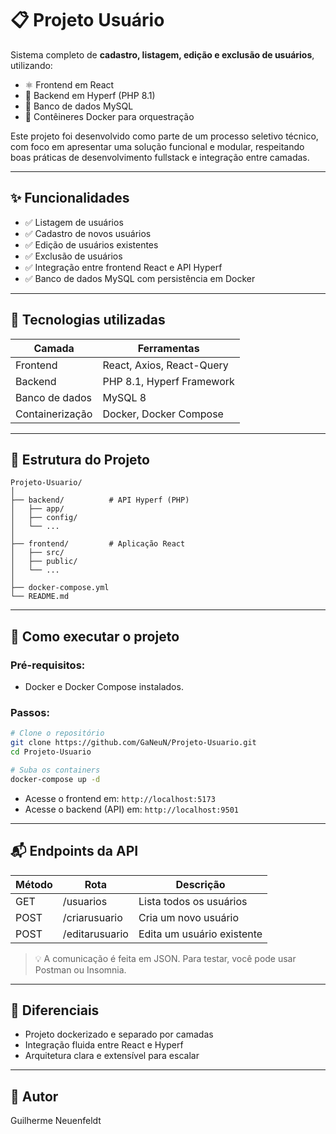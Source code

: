 # 📋 Projeto Usuário

Sistema completo de **cadastro, listagem, edição e exclusão de usuários**, utilizando:
- ⚛️ Frontend em React
- 🐘 Backend em Hyperf (PHP 8.1)
- 🐬 Banco de dados MySQL
- 🐳 Contêineres Docker para orquestração

Este projeto foi desenvolvido como parte de um processo seletivo técnico, com foco em apresentar uma solução funcional e modular, respeitando boas práticas de desenvolvimento fullstack e integração entre camadas.

---

## ✨ Funcionalidades

- ✅ Listagem de usuários
- ✅ Cadastro de novos usuários
- ✅ Edição de usuários existentes
- ✅ Exclusão de usuários
- ✅ Integração entre frontend React e API Hyperf
- ✅ Banco de dados MySQL com persistência em Docker

---

## 🧠 Tecnologias utilizadas

| Camada | Ferramentas |
|--------|-------------|
| Frontend | React, Axios, React-Query |
| Backend | PHP 8.1, Hyperf Framework |
| Banco de dados | MySQL 8 |
| Containerização | Docker, Docker Compose |

---

## 📂 Estrutura do Projeto

```
Projeto-Usuario/
│
├── backend/          # API Hyperf (PHP)
│   ├── app/
│   ├── config/
│   └── ...
│
├── frontend/         # Aplicação React
│   ├── src/
│   ├── public/
│   └── ...
│
├── docker-compose.yml
└── README.md
```

---

## 🚀 Como executar o projeto

### Pré-requisitos:
- Docker e Docker Compose instalados.

### Passos:

```bash
# Clone o repositório
git clone https://github.com/GaNeuN/Projeto-Usuario.git
cd Projeto-Usuario

# Suba os containers
docker-compose up -d
```

- Acesse o frontend em: `http://localhost:5173`
- Acesse o backend (API) em: `http://localhost:9501`

---

## 📬 Endpoints da API

| Método | Rota               | Descrição                 |
|--------|--------------------|---------------------------|
| GET    | /usuarios          | Lista todos os usuários   |
| POST   | /criarusuario      | Cria um novo usuário      |
| POST   | /editarusuario     | Edita um usuário existente|

> 💡 A comunicação é feita em JSON. Para testar, você pode usar Postman ou Insomnia.

---

## 🧠 Diferenciais

- Projeto dockerizado e separado por camadas
- Integração fluida entre React e Hyperf
- Arquitetura clara e extensível para escalar

---

## 👤 Autor

Guilherme Neuenfeldt  
